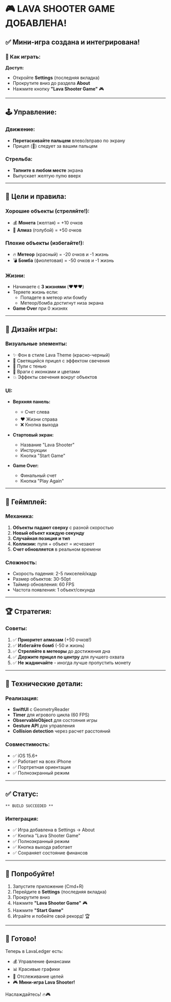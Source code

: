 # 🎮 LAVA SHOOTER GAME ДОБАВЛЕНА!

## ✅ Мини-игра создана и интегрирована!

### 🎯 Как играть:

**Доступ:**
- Откройте **Settings** (последняя вкладка)
- Прокрутите вниз до раздела **About**
- Нажмите кнопку **"Lava Shooter Game"** 🎮

---

## 🕹️ Управление:

### Движение:
- **Перетаскивайте пальцем** влево/вправо по экрану
- Прицел (🎯) следует за вашим пальцем

### Стрельба:
- **Тапните в любом месте** экрана
- Выпускает желтую пулю вверх

---

## 🎯 Цели и правила:

### Хорошие объекты (стреляйте!):
- 💰 **Монета** (желтая) = +10 очков
- 💎 **Алмаз** (голубой) = +50 очков

### Плохие объекты (избегайте!):
- 🔥 **Метеор** (красный) = -20 очков и -1 жизнь
- 💣 **Бомба** (фиолетовая) = -50 очков и -1 жизнь

### Жизни:
- Начинаете с **3 жизнями** (❤️❤️❤️)
- Теряете жизнь если:
  - Попадете в метеор или бомбу
  - Метеор/бомба достигнут низа экрана
- **Game Over** при 0 жизнях

---

## 🎨 Дизайн игры:

### Визуальные элементы:
- ✨ Фон в стиле Lava Theme (красно-черный)
- 🎯 Светящийся прицел с эффектом свечения
- 💫 Пули с тенью
- 🌟 Враги с иконками и цветами
- 💥 Эффекты свечения вокруг объектов

### UI:
- **Верхняя панель:**
  - ⭐ Счет слева
  - ❤️ Жизни справа
  - ❌ Кнопка выхода
  
- **Стартовый экран:**
  - Название "Lava Shooter"
  - Инструкции
  - Кнопка "Start Game"
  
- **Game Over:**
  - Финальный счет
  - Кнопка "Play Again"

---

## 🎲 Геймплей:

### Механика:
1. **Объекты падают сверху** с разной скоростью
2. **Новый объект каждую секунду**
3. **Случайная позиция и тип**
4. **Коллизии:** пуля + объект = исчезают
5. **Счет обновляется** в реальном времени

### Сложность:
- Скорость падения: 2-5 пикселей/кадр
- Размер объектов: 30-50pt
- Таймер обновления: 60 FPS
- Частота появления: 1 объект/секунда

---

## 🏆 Стратегия:

### Советы:
1. ✅ **Приоритет алмазам** (+50 очков!)
2. ✅ **Избегайте бомб** (-50 и жизнь)
3. ✅ **Стреляйте в метеоры** до достижения дна
4. ✅ **Держите прицел по центру** для лучшего охвата
5. ✅ **Не жадничайте** - иногда лучше пропустить монету

---

## 🔧 Технические детали:

### Реализация:
- **SwiftUI** с GeometryReader
- **Timer** для игрового цикла (60 FPS)
- **ObservableObject** для состояния игры
- **Gesture API** для управления
- **Collision detection** через расчет расстояний

### Совместимость:
- ✅ iOS 15.6+
- ✅ Работает на всех iPhone
- ✅ Портретная ориентация
- ✅ Полноэкранный режим

---

## ✅ Статус:

```
** BUILD SUCCEEDED **
```

### Интеграция:
- ✅ Игра добавлена в Settings → About
- ✅ Кнопка "Lava Shooter Game"
- ✅ Полноэкранный режим
- ✅ Кнопка выхода работает
- ✅ Сохраняет состояние финансов

---

## 🚀 Попробуйте!

1. Запустите приложение (Cmd+R)
2. Перейдите в **Settings** (последняя вкладка)
3. Прокрутите вниз
4. Нажмите **"Lava Shooter Game"** 🎮
5. Нажмите **"Start Game"**
6. Играйте и побейте свой рекорд! 🏆

---

## 🎉 Готово!

Теперь в LavaLedger есть:
- 💰 Управление финансами
- 📊 Красивые графики
- 🎯 Отслеживание целей
- 🎮 **Мини-игра Lava Shooter!**

Наслаждайтесь! 🔥🎮

